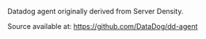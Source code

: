 Datadog agent originally derived from Server Density.

Source available at: https://github.com/DataDog/dd-agent
